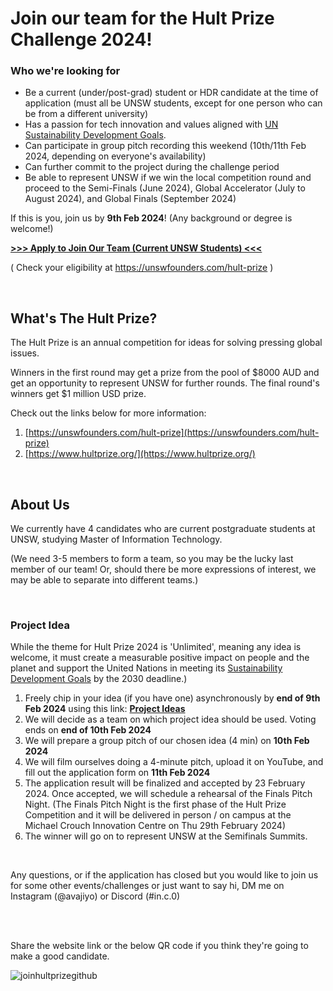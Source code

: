 # Join our team for the Hult Prize Challenge 2024!

### Who we're looking for

- Be a current (under/post-grad) student or HDR candidate at the time of application (must all be UNSW students, except for one person who can be from a different university)
- Has a passion for tech innovation and values aligned with [UN Sustainability Development Goals](https://www.un.org/sustainabledevelopment/sustainable-development-goals/).
- Can participate in group pitch recording this weekend (10th/11th Feb 2024, depending on everyone's availability)
- Can further commit to the project during the challenge period
- Be able to represent UNSW if we win the local competition round and proceed to the Semi-Finals (June 2024), Global Accelerator (July to August 2024), and Global Finals (September 2024)


If this is you, join us by <b>9th Feb 2024</b>!
(Any background or degree is welcome!)

<b> [>>> Apply to Join Our Team (Current UNSW Students) <<<](https://docs.google.com/join-hult-prize-with-us) </b>

( Check your eligibility at https://unswfounders.com/hult-prize )


<br />

## What's The Hult Prize?

The Hult Prize is an annual competition for ideas for solving pressing global issues. 

Winners in the first round may get a prize from the pool of $8000 AUD and get an opportunity to represent UNSW for further rounds. 
The final round's winners get $1 million USD prize.

Check out the links below for more information: 
1. [https://unswfounders.com/hult-prize](https://unswfounders.com/hult-prize)
2. [https://www.hultprize.org/](https://www.hultprize.org/)

<br />

##  About Us

We currently have 4 candidates who are current postgraduate students at UNSW, studying Master of Information Technology.

(We need 3-5 members to form a team, so you may be the lucky last member of our team! Or, should there be more expressions of interest, we may be able to separate into different teams.)


<br />


###  Project Idea


While the theme for Hult Prize 2024 is 'Unlimited', meaning any idea is welcome, it must create a measurable positive impact on people and the planet and support the United Nations in meeting its [Sustainability Development Goals](https://www.un.org/sustainabledevelopment/sustainable-development-goals/)  by the 2030 deadline.)

1. Freely chip in your idea (if you have one) asynchronously by <b>end of 9th Feb 2024</b> using this link: <b> [Project Ideas](https://www.figma.com/file/3a2EGEaoHWFQjuh5F08la1/Hult-Prize-idea-brainstorming---What-Startup-Idea-do-you-have-in-mind%3F?type=whiteboard&node-id=0%3A1&t=9pK9XM8tkT6urd4T-1) </b>
2. We will decide as a team on which project idea should be used. Voting ends on <b>end of 10th Feb 2024</b>
3. We will prepare a group pitch of our chosen idea (4 min) on <b>10th Feb 2024</b>
4. We will film ourselves doing a 4-minute pitch, upload it on YouTube, and fill out the application form on  <b>11th Feb 2024</b>
5. The application result will be finalized and accepted by 23 February 2024. Once accepted, we will schedule a rehearsal of the Finals Pitch Night.
   (The Finals Pitch Night is the first phase of the Hult Prize Competition and it will be delivered in person / on campus at the Michael Crouch Innovation Centre on Thu 29th February 2024)
6. The winner will go on to represent UNSW at the Semifinals Summits.



 <br />


Any questions, or if the application has closed but you would like to join us for some other events/challenges or just want to say hi, DM me on Instagram (@avajiyo) or Discord (#in.c.0) 


<br />
<br />

Share the website link or the below QR code if you think they're going to make a good candidate.

![joinhultprizegithub](https://github.com/in-c0/join-hult-prize/assets/154449115/444fd354-3e80-49f5-ba67-631e7166683a)

